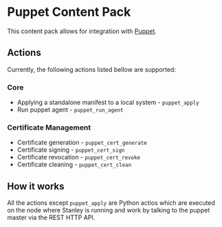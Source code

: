 # Puppet Content Pack

This content pack allows for integration with [Puppet](http://puppetlabs.com/).

## Actions

Currently, the following actions listed bellow are supported:

### Core

* Applying a standalone manifest to a local system - `puppet_apply`
* Run puppet agent - `puppet_run_agent`

### Certificate Management

* Certificate generation - `puppet_cert_generate`
* Certificate signing - `puppet_cert_sign`
* Certificate revocation - `puppet_cert_revoke`
* Certificate cleaning - `puppet_cert_clean`

## How it works

All the actions except `puppet_apply` are Python actios which are executed
on the node where Stanley is running and work by talking to the puppet master
via the REST HTTP API.
